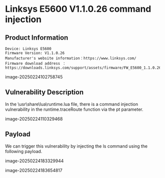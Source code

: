 # Linksys E5600 V1.1.0.26 command injection
## Product Information

    Device: Linksys E5600
    Firmware Version: V1.1.0.26
    Manufacturer's website information：https://www.linksys.com/
    Firmware download address ：https://downloads.linksys.com/support/assets/firmware/FW_E5600_1.1.0.26_prod.img

image-20250224102758745
## Vulnerability Description

In the \usr\share\lua\runtime.lua file, there is a command injection vulnerability in the runtime.traceRoute function via the pt parameter.

image-20250224110329468
## Payload

We can trigger this vulnerability by injecting the ls command using the following payload.

image-20250224183329944

image-20250224183654817

